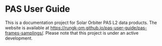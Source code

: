 # PAS User Guide 
This is a documentation project for Solar Orbiter PAS L2 data products. 
The website is available at https://rungk-om.github.io/pas-user-guide/pas-frames-samplings/.
Please note that this project is under an active development. 
